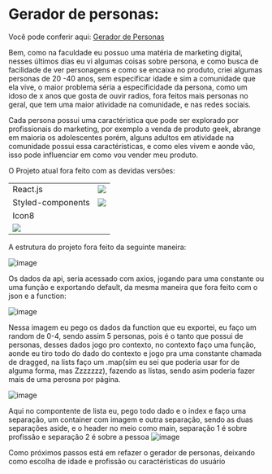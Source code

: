 # Gerador de personas:

Você pode conferir aqui: <a href="https://generator2-faq1nvb51-eliasgabriel1.vercel.app/">Gerador de Personas</a>

Bem, como na faculdade eu possuo uma matéria de marketing digital, nesses últimos dias eu vi algumas coisas sobre persona, e como busca de facilidade de ver personagens e como se encaixa no produto, criei algumas personas de 20 -40 anos, sem especificar idade e sim a comunidade que ela vive, o maior problema séria a especificidade da persona, como um idoso de x anos que gosta de ouvir radios, fora feitos mais personas no geral, que tem uma maior atividade na comunidade, e nas redes sociais.

Cada persona possui uma caractéristica que pode ser explorado por profissionais do marketing, por exemplo a venda de produto geek, abrange em maioria os adolescentes porém, alguns adultos em atividade na comunidade possui essa caractéristicas, e como eles vivem e aonde vão, isso pode influenciar em como vou vender meu produto.

<div>
  <p> O Projeto atual fora feito com as devidas versões:</p>
  </div>
  
  <table>
<tr>
  <tr>
    <td>React.js</td>
    <td><a href="https://www.npmjs.com/package/react"><img src="https://shields.io/badge/version-v17.0.2-lightblue" /></a></td>
  </tr>
  <tr>
    <td>Styled-components</td>
    <td><a href="https://www.npmjs.com/package/styled-components"> <img src="https://shields.io/badge/version-v5.3.3-green" /></a></td>
  </tr>
    <tr>
    <td>Icon8</td>
    <td><a href="https://icons8.com.br/"></a></td>
  </tr>
  <tr>
    <td><a href="https://github.com/EliasGabriel1"><img src="https://img.icons8.com/clouds/100/000000/github.png" /></a></td>
  </tr>
</table>

A estrutura do projeto fora feito da seguinte maneira:

![image](https://user-images.githubusercontent.com/50595684/139959361-428e7e93-15c0-4465-b071-985b9b82571f.png)

Os dados da api, seria acessado com axios, jogando para uma constante ou uma função e exportando default, da mesma maneira que fora feito com o json e a function:

![image](https://user-images.githubusercontent.com/50595684/139960390-1da89cc0-c038-4df1-9fc4-cdeeaf84828a.png)

Nessa imagem eu pego os dados da function que eu exportei, eu faço um random de 0-4, sendo assim 5 personas, pois é o tanto que possui de personas, desses dados jogo pro contexto, no contexto faço uma função, aonde eu tiro todo do dado do contexto e jogo pra uma constante chamada de dragged, na lists faço um .map(sim eu sei que poderia usar for de alguma forma, mas Zzzzzzz), fazendo as listas, sendo asim poderia fazer mais de uma perosna por página.

![image](https://user-images.githubusercontent.com/50595684/139960787-2317a226-cab0-44a0-969f-81e5a761c2a3.png)
 
 Aqui no compontente de lista eu, pego todo dado  e o index e faço uma separação, um container com imagem e outra separação, sendo as duas separações aside, e o header no meio como main, separação 1 é sobre profissão e separação 2 é sobre a pessoa
![image](https://user-images.githubusercontent.com/50595684/139960832-95585311-c206-4973-8b53-45ebe413b98e.png)


Como próximos passos está em refazer o gerador de personas, deixando como escolha de idade e profissão ou caractéristicas do usuário 

